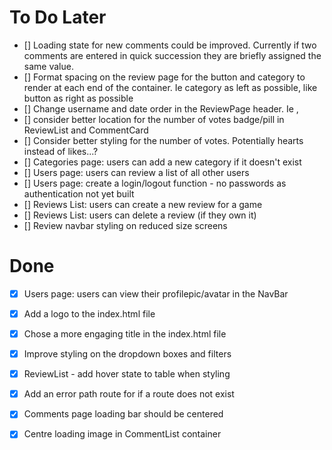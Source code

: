 # To Do Later
- [] Loading state for new comments could be improved. Currently if two comments are entered in quick succession they are briefly assigned the same value.
- [] Format spacing on the review page for the button and category to render at each end of the container. Ie category as left as possible, like button as right as possible
- [] Change username and date order in the ReviewPage header. Ie <username>, <date>
- [] consider better location for the number of votes badge/pill in ReviewList and CommentCard
- [] Consider better styling for the number of votes. Potentially hearts instead of likes...?
- [] Categories page: users can add a new category if it doesn't exist
- [] Users page: users can review a list of all other users
- [] Users page: create a login/logout function - no passwords as authentication not yet built
- [] Reviews List: users can create a new review for a game
- [] Reviews List: users can delete a review (if they own it)
- [] Review navbar styling on reduced size screens

# Done

- [x] Users page: users can view their profilepic/avatar in the NavBar
- [x] Add a logo to the index.html file
- [x] Chose a more engaging title in the index.html file
- [x] Improve styling on the dropdown boxes and filters
- [x] ReviewList - add hover state to table when styling
- [x] Add an error path route for if a route does not exist
- [x] Comments page loading bar should be centered
- [x] Centre loading image in CommentList container



